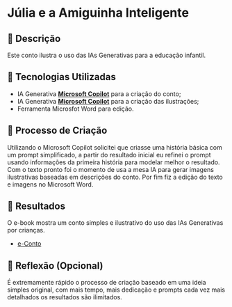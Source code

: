 # Júlia e a Amiguinha Inteligente

## 📒 Descrição
Este conto ilustra o uso das IAs Generativas para a educação infantil.

## 🤖 Tecnologias Utilizadas
- IA Generativa **[Microsoft Copilot](https://copilot.microsoft.com)** para a criação do conto;
- IA Generativa **[Microsoft Copilot](https://copilot.microsoft.com)** para a criação das ilustrações;
- Ferramenta Microsfot Word para edição.

## 🧐 Processo de Criação
Utilizando o Microsoft Copilot solicitei que criasse uma história básica com um prompt simplificado, a partir do resultado inicial eu refinei o prompt usando informações da primeira história para modelar melhor o resultado. Com o texto pronto foi o momento de usa a mesa IA para gerar imagens ilustrativas baseadas em descrições do conto. Por fim fiz a edição do texto e imagens no Microsoft Word.

## 🚀 Resultados
O e-book mostra um conto simples e ilustrativo do uso das IAs Generativas por crianças.
- [e-Conto](iAmiguinha.pdf)

## 💭 Reflexão (Opcional)
É extremamente rápido o processo de criação baseado em uma ideia simples original, com mais tempo, mais dedicação e prompts cada vez mais detalhados os resultados são ilimitados.

